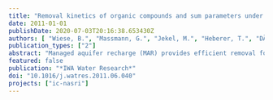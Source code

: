 ```yaml
---
title: "Removal kinetics of organic compounds and sum parameters under field conditions for managed aquifer recharge"
date: 2011-01-01
publishDate: 2020-07-03T20:16:38.653430Z
authors: [ "Wiese, B.", "Massmann, G.", "Jekel, M.", "Heberer, T.", "DÃ¼nnbier, U.", "Orlikowski, D.", "GrÃ¼tzmacher, G." ]
publication_types: ["2"]
abstract: "Managed aquifer recharge (MAR) provides efficient removal for many organic compounds and sum parameters. However, observed in situ removal efficiencies tend to scatter and cannot be predicted easily. In this paper, a method is introduced which allows to identify and eliminate biased samples and to quantify simultaneously the impact of (i) redox conditions (ii) kinetics (iii) residual threshold values below which no removal occurs and (iv) field site specifics. It enables to rule out spurious correlations between these factors and therefore improves the predictive power. The method is applied to an extensive database from three MAR field sites which was compiled in the NASRI project (2002e2005, Berlin, Germany). Removal characteristics for 38 organic parameters are obtained, of which 9 are analysed independently in 2 different laboratories. Out of these parameters, mainly pharmaceutically active compounds (PhAC) but also sum parameters and industrial chemicals, four compounds are shown to be readily removable whereas six are persistent. All partly removable compounds show a redox dependency and most of them reveal either kinetic dependencies or residual threshold values, which are determined. Differing removal efficiencies at different field sites can usually be explained by characteristics (i) to (iii)."
featured: false
publication: "*IWA Water Research*"
doi: "10.1016/j.watres.2011.06.040"
projects: ["ic-nasri"]
---
```


